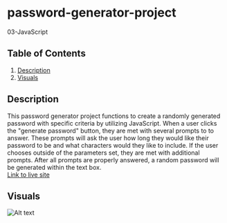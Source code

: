 # password-generator-project
03-JavaScript

## Table of Contents
1. [Description](#Description)
2. [Visuals](#visuals)

## Description
This password generator project functions to create a randomly generated password with specific criteria by utilizing JavaScript. When a user clicks the "generate password" button, they are met with several prompts to to answer. These prompts will ask the user how long they would like their password to be and what characters would they like to include. If the user chooses outside of the parameters set, they are met with additional prompts. After all prompts are properly answered, a random password will be generated within the text box.  
[Link to live site]()

## Visuals
![Alt text]()
